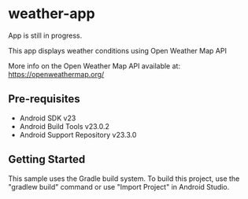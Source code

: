 weather-app
===================================

App is still in progress.

This app displays weather conditions using Open Weather Map API


More info on the Open Weather Map API available at:
https://openweathermap.org/

Pre-requisites
--------------

- Android SDK v23
- Android Build Tools v23.0.2
- Android Support Repository v23.3.0

Getting Started
---------------

This sample uses the Gradle build system. To build this project, use the
"gradlew build" command or use "Import Project" in Android Studio.

